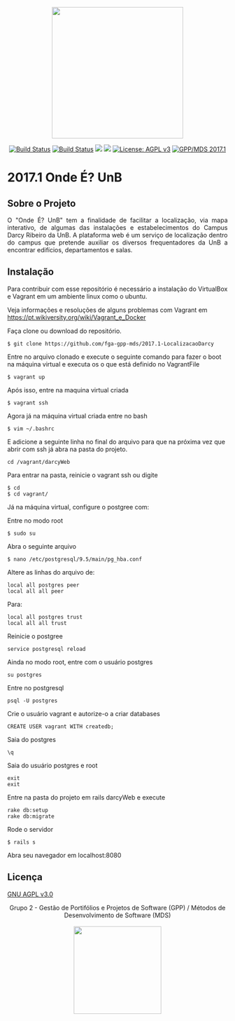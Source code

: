 <p align="center"><img width="300" src="https://s11.postimg.org/wvguvenmb/Captura_de_tela_de_2017-06-05_17-22-56.png"></p>

<p align="center">
<a href="https://circleci.com/gh/fga-gpp-mds/2017.1-OndeE-UnB"><img src="https://circleci.com/gh/fga-gpp-mds/2017.1-OndeE-UnB.svg?style=shield&circle-token=:circle-token" alt="Build Status"></a>
<a href="https://codeclimate.com/github/fga-gpp-mds/2017.1-OndeE-UnB"><img src="https://img.shields.io/codeclimate/github/fga-gpp-mds/2017.1-OndeE-UnB.svg" alt="Build Status"></a>
<a href="(https://github.com/fga-gpp-mds/2017.1-OndeE-UnB"><img src="https://img.shields.io/badge/ruby-2.3.1-blue.svg"></a>
<a href="(https://github.com/fga-gpp-mds/2017.1-OndeE-UnB"><img src="https://img.shields.io/badge/rails-5.0.2-blue.svg"></a>
<a href="http://www.gnu.org/licenses/agpl-3.0"><img src="https://img.shields.io/badge/License-AGPL%20v3-blue.svg" alt="License: AGPL v3"></a>
<a href="https://github.com/fga-gpp-mds"><img src="https://img.shields.io/badge/gpp--mds-2017.1-lightgrey.svg" alt="GPP/MDS 2017.1"></a>
</p>

# 2017.1 Onde É? UnB

## Sobre o Projeto

<p align="justify">O "Onde É? UnB" tem a finalidade de facilitar a localização, via mapa interativo, de algumas das instalações e estabelecimentos do Campus Darcy Ribeiro da UnB. A plataforma web é um serviço de localização dentro do campus que pretende auxiliar os diversos frequentadores da UnB a encontrar edifícios, departamentos e salas.</p>



## Instalação

Para contribuir com esse repositório é necessário a instalação do VirtualBox e Vagrant em um ambiente linux como o ubuntu.

Veja informações e resoluções de alguns problemas com Vagrant em https://pt.wikiversity.org/wiki/Vagrant_e_Docker

Faça clone ou download do repositório.

```console
$ git clone https://github.com/fga-gpp-mds/2017.1-LocalizacaoDarcy
```

Entre no arquivo clonado e execute o seguinte comando para fazer o boot na máquina virtual e executa os o que está definido no VagrantFile

```console
$ vagrant up
```

Após isso, entre na maquina virtual criada
```console
$ vagrant ssh
```

Agora já na máquina virtual criada entre no bash
```console
$ vim ~/.bashrc
```

E adicione a seguinte linha no final do arquivo para que na próxima vez que abrir com ssh já abra na pasta do projeto.

```console
cd /vagrant/darcyWeb
```

Para entrar na pasta, reinicie o vagrant ssh ou digite
```console
$ cd
$ cd vagrant/
```

Já na máquina virtual, configure o postgree com:

Entre no modo root
```console
$ sudo su
```
Abra o seguinte arquivo
```console
$ nano /etc/postgresql/9.5/main/pg_hba.conf
```

Altere as linhas do arquivo de:
```console
local all postgres peer
local all all peer
```

Para:
```console
local all postgres trust
local all all trust
```

Reinicie o postgree
```console
service postgresql reload
```

Ainda no modo root, entre com o usuário postgres
```console
su postgres
```

Entre no postgresql
```console
psql -U postgres
```

Crie o usuário vagrant e autorize-o a criar databases
```console
CREATE USER vagrant WITH createdb;
```

Saia do postgres
```console
\q
```

Saia do usuário postgres e root
```console
exit
exit
```

Entre na pasta do projeto em rails darcyWeb e execute
```console
rake db:setup
rake db:migrate
```

Rode o servidor
```console
$ rails s
```
Abra seu navegador em localhost:8080

## Licença

[GNU AGPL v3.0](https://www.gnu.org/licenses/agpl-3.0.html)


<p align="center">Grupo 2 - Gestão de Portifólios e Projetos de Software (GPP) / Métodos de Desenvolvimento de Software (MDS)<br /><br />
<a href="https://fga.unb.br" target="_blank"><img width="200"src="https://4.bp.blogspot.com/-0aa6fAFnSnA/VzICtBQgciI/AAAAAAAARn4/SxVsQPFNeE0fxkCPVgMWbhd5qIEAYCMbwCLcB/s1600/unb-gama.png"></a>
</p>
